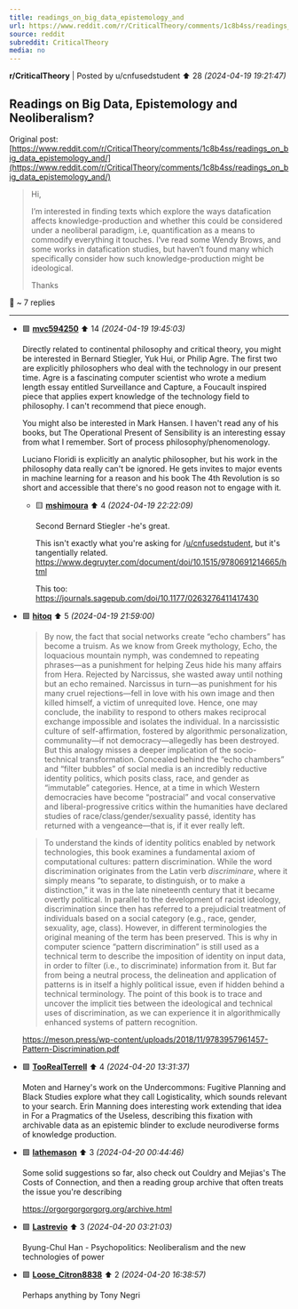 ```yaml
---
title: readings_on_big_data_epistemology_and
url: https://www.reddit.com/r/CriticalTheory/comments/1c8b4ss/readings_on_big_data_epistemology_and/
source: reddit
subreddit: CriticalTheory
media: no
---
```

**r/CriticalTheory** | Posted by u/cnfusedstudent ⬆️ 28 _(2024-04-19 19:21:47)_

## Readings on Big Data, Epistemology and Neoliberalism? 

Original post: [https://www.reddit.com/r/CriticalTheory/comments/1c8b4ss/readings_on_big_data_epistemology_and/](https://www.reddit.com/r/CriticalTheory/comments/1c8b4ss/readings_on_big_data_epistemology_and/)

> Hi,
> 
> I’m interested in finding texts which explore the ways datafication affects knowledge-production and whether this could be considered under a neoliberal paradigm, i.e, quantification as a means to commodify everything it touches. I‘ve read some Wendy Brows, and some works in datafication studies, but haven’t found many which specifically consider how such knowledge-production might be ideological.
> 
> Thanks  

💬 ~ 7 replies

---

* 🟩 **[mvc594250](https://www.reddit.com/user/mvc594250)** ⬆️ 14 _(2024-04-19 19:45:03)_

	Directly related to continental philosophy and critical theory, you might be interested in Bernard Stiegler, Yuk Hui, or Philip Agre. The first two are explicitly philosophers who deal with the technology in our present time. Agre is a fascinating computer scientist who wrote a medium length essay entitled Surveillance and Capture, a Foucault inspired piece that applies expert knowledge of the technology field to philosophy. I can't recommend that piece enough. 

	You might also be interested in Mark Hansen. I haven't read any of his books, but The Operational Present of Sensibility is an interesting essay from what I remember. Sort of process philosophy/phenomenology.

	Luciano Floridi is explicitly an analytic philosopher, but his work in the philosophy data really can't be ignored. He gets invites to major events in machine learning for a reason and his book The 4th Revolution is so short and accessible that there's no good reason not to engage with it.

	* 🟨 **[mshimoura](https://www.reddit.com/user/mshimoura)** ⬆️ 4 _(2024-04-19 22:22:09)_

		Second Bernard Stiegler -he's great.
		
		This isn't exactly what you're asking for /[u/cnfusedstudent](https://www.reddit.com/user/cnfusedstudent), but it's tangentially related. 
		https://www.degruyter.com/document/doi/10.1515/9780691214665/html
		
		This too:  https://journals.sagepub.com/doi/10.1177/0263276411417430

* 🟩 **[hitoq](https://www.reddit.com/user/hitoq)** ⬆️ 5 _(2024-04-19 21:59:00)_

	> By now, the fact that social networks create “echo chambers” has become a truism. As we know from Greek mythology, Echo, the loquacious mountain nymph, was condemned to repeating phrases—as a punishment for helping Zeus hide his many affairs from Hera. Rejected by Narcissus, she wasted away until nothing but an echo remained. Narcissus in turn—as punishment for his many cruel rejections—fell in love with his own image and then killed himself, a victim of unrequited love. Hence, one may conclude, the inability to respond to others makes reciprocal exchange impossible and isolates the individual. In a narcissistic culture of self-affirmation, fostered by algorithmic personalization, communality—if not democracy—allegedly has been destroyed. But this analogy misses a deeper implication of the socio-technical transformation. Concealed behind the “echo chambers” and “filter bubbles” of social media is an incredibly reductive identity politics, which posits class, race, and gender as “immutable” categories. Hence, at a time in which Western democracies have become “postracial” and vocal conservative and liberal-progressive critics within the humanities have declared studies of race/class/gender/sexuality passé, identity has returned with a vengeance—that is, if it ever really left.

	> To understand the kinds of identity politics enabled by network technologies, this book examines a fundamental axiom of computational cultures: pattern discrimination. While the word discrimination originates from the Latin verb _discriminare_, where it simply means “to separate, to distinguish, or to make a distinction,” it was in the late nineteenth century that it became overtly political. In parallel to the development of racist ideology, discrimination since then has referred to a prejudicial treatment of individuals based on a social category (e.g., race, gender, sexuality, age, class). However, in different terminologies the original meaning of the term has been preserved. This is why in computer science “pattern discrimination” is still used as a technical term to describe the imposition of identity on input data, in order to filter (i.e., to discriminate) information from it. But far from being a neutral process, the delineation and application of patterns is in itself a highly political issue, even if hidden behind a technical terminology. The point of this book is to trace and uncover the implicit ties between the ideological and technical uses of discrimination, as we can experience it in algorithmically enhanced systems of pattern recognition.

	https://meson.press/wp-content/uploads/2018/11/9783957961457-Pattern-Discrimination.pdf

* 🟩 **[TooRealTerrell](https://www.reddit.com/user/TooRealTerrell)** ⬆️ 4 _(2024-04-20 13:31:37)_

	Moten and Harney's work on the Undercommons: Fugitive Planning and Black Studies explore what they call Logisticality, which sounds relevant to your search. Erin Manning does interesting work extending that idea in For a Pragmatics of the Useless, describing this fixation with archivable data as an epistemic blinder to exclude neurodiverse forms of knowledge production.

* 🟩 **[lathemason](https://www.reddit.com/user/lathemason)** ⬆️ 3 _(2024-04-20 00:44:46)_

	Some solid suggestions so far, also check out Couldry and Mejias's The Costs of Connection, and then a reading group archive that often treats the issue you're describing

	https://orgorgorgorgorg.org/archive.html

* 🟩 **[Lastrevio](https://www.reddit.com/user/Lastrevio)** ⬆️ 3 _(2024-04-20 03:21:03)_

	Byung-Chul Han - Psychopolitics: Neoliberalism and the new technologies of power

* 🟩 **[Loose_Citron8838](https://www.reddit.com/user/Loose_Citron8838)** ⬆️ 2 _(2024-04-20 16:38:57)_

	Perhaps anything by Tony Negri


